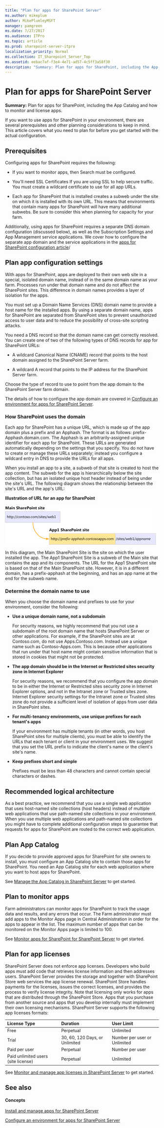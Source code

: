 ```yaml
---
title: "Plan for apps for SharePoint Server"
ms.author: mikeplum
author: MikePlumleyMSFT
manager: pamgreen
ms.date: 7/27/2017
ms.audience: ITPro
ms.topic: article
ms.prod: sharepoint-server-itpro
localization_priority: Normal
ms.collection: IT_Sharepoint_Server_Top
ms.assetid: eebac7af-f3e4-4e71-ad57-4c5ff3a58f30
description: "Summary: Plan for apps for SharePoint, including the App Catalog and how to monitor and license apps."
---
```


# Plan for apps for SharePoint Server

 **Summary:** Plan for apps for SharePoint, including the App Catalog and how to monitor and license apps. 
  
If you want to use apps for SharePoint in your environment, there are several prerequisites and other planning considerations to keep in mind. This article covers what you need to plan for before you get started with the actual configuration.
  
## Prerequisites

Configuring apps for SharePoint requires the following:
  
- If you want to monitor apps, then Search must be configured.
    
- You'll need SSL Certificates If you are using SSL to help secure traffic. You must create a wildcard certificate to use for all app URLs.
    
- Each app for SharePoint that is installed creates a subweb under the site on which it is installed with its own URL. This means that environments that contain many apps for SharePoint will have many additional subwebs. Be sure to consider this when planning for capacity for your farm.
    
Additionally, using apps for SharePoint requires a separate DNS domain configuration (discussed below), as well as the Subscription Settings and App Management service applications. We cover how to configure the separate app domain and the service applications in the [apps for SharePoint configuration article](configure-an-environment-for-apps-for-sharepoint.md)/
  
## Plan app configuration settings
<a name="AppConfig"> </a>

With apps for SharePoint, apps are deployed to their own web site in a special, isolated domain name, instead of in the same domain name as your farm. Processes run under that domain name and do not affect the SharePoint sites. This difference in domain names provides a layer of isolation for the apps.
  
You must set up a Domain Name Services (DNS) domain name to provide a host name for the installed apps. By using a separate domain name, apps for SharePoint are separated from SharePoint sites to prevent unauthorized access to user data and to reduce the possibility of cross-site scripting attacks.
  
You need a DNS record so that the domain name can get correctly resolved. You can create one of two of the following types of DNS records for app for SharePoint URLs:
  
- A wildcard Canonical Name (CNAME) record that points to the host domain assigned to the SharePoint Server farm.
    
- A wildcard A record that points to the IP address for the SharePoint Server farm.
    
Choose the type of record to use to point from the app domain to the SharePoint Server farm domain.
  
The details of how to configure the app domain are covered in [Configure an environment for apps for SharePoint Server](configure-an-environment-for-apps-for-sharepoint.md).
  
### How SharePoint uses the domain

Each app for SharePoint has a unique URL, which is made up of the app domain plus a prefix and an Apphash. The format is as follows: prefix-Apphash.domain.com. The Apphash is an arbitrarily-assigned unique identifier for each app for SharePoint. These URLs are generated automatically depending on the settings that you specify. You do not have to create or manage these URLs separately; instead you configure a wildcard entry in DNS to provide the URLs for all apps.
  
When you install an app to a site, a subweb of that site is created to host the app content. The subweb for the app is hierarchically below the site collection, but has an isolated unique host header instead of being under the site's URL. The following diagram shows the relationship between the site's URL and the app's URL:
  
**Illustration of URL for an app for SharePoint**

![App URLs are isolated from SharePoint site URLs](../media/SharePointApps_URLs.gif)
  
In this diagram, the Main SharePoint Site is the site on which the user installed the app. The App1 SharePoint Site is a subweb of the Main site that contains the app and its components. The URL for the App1 SharePoint site is based on that of the Main SharePoint site. However, it is in a different domain, has a prefix-apphash at the beginning, and has an app name at the end for the subweb name.
  
### Determine the domain name to use

When you choose the domain name and prefixes to use for your environment, consider the following:
  
- **Use a unique domain name, not a subdomain**
    
    For security reasons, we highly recommend that you not use a subdomain of the root domain name that hosts SharePoint Server or other applications. For example, if the SharePoint sites are at Contoso.com, do not use Apps.Contoso.com. Instead use a unique name such as Contoso-Apps.com. This is because other applications that run under that host name might contain sensitive information that is stored in cookies that might not be protected.
    
- **The app domain should be in the Internet or Restricted sites security zone in Internet Explorer**
    
    For security reasons, we recommend that you configure the app domain to be in either the Internet or Restricted sites security zone in Internet Explorer options, and not in the Intranet zone or Trusted sites zone. Internet Explorer security settings for the Intranet zone or Trusted sites zone do not provide a sufficient level of isolation of apps from user data in SharePoint sites.
    
- **For multi-tenancy environments, use unique prefixes for each tenant's apps**
    
    If your environment has multiple tenants (in other words, you host SharePoint sites for multiple clients), you must be able to identify the URLs that each tenant or client in your environment uses. We suggest that you set the URL prefix to indicate the client's name or the client's site's name.
    
- **Keep prefixes short and simple**
    
    Prefixes must be less than 48 characters and cannot contain special characters or dashes. 
    
## Recommended logical architecture
<a name="AppConfig"> </a>

As a best practice, we recommend that you use a single web application that uses host-named site collections (host headers) instead of multiple web applications that use path-named site collections in your environment. When you use multiple web applications and path-named site collections you might have to complete additional configuration steps to guarantee that requests for apps for SharePoint are routed to the correct web application.
  
## Plan App Catalog
<a name="AppGallery"> </a>

If you decide to provide approved apps for SharePoint for site owners to install, you must configure an App Catalog site to contain those apps for SharePoint. You need an App Catalog site for each web application where you want to host apps for SharePoint. 
  
See [Manage the App Catalog in SharePoint Server](manage-the-app-catalog.md) to get started. 
  
## Plan to monitor apps
<a name="AppMonitoring"> </a>

Farm administrators can monitor apps for SharePoint to track the usage data and results, and any errors that occur. The Farm administrator must add apps to the Monitor Apps page in Central Administration in order for the apps to appear in the list. The maximum number of apps that can be monitored on the Monitor Apps page is limited to 100.
  
See [Monitor apps for SharePoint for SharePoint Server](monitor-apps-for-sharepoint.md) to get started. 
  
## Plan for app licenses
<a name="AppLicenses"> </a>

SharePoint Server does not enforce app licenses. Developers who build apps must add code that retrieves license information and then addresses users. SharePoint Server provides the storage and together with SharePoint Store web services the app license renewal. SharePoint Store handles payments for the licenses, issues the correct licenses, and provides the process to verify license integrity. Note that licensing only works for apps that are distributed through the SharePoint Store. Apps that you purchase from another source and apps that you develop internally must implement their own licensing mechanisms. SharePoint Server supports the following app licenses formats:
  
|**License Type**|**Duration**|**User Limit**|
|:-----|:-----|:-----|
|Free  <br/> |Perpetual  <br/> |Unlimited  <br/> |
|Trial  <br/> |30, 60, 120 Days, or Unlimited  <br/> |Number per user or Unlimited  <br/> |
|Paid per user  <br/> |Perpetual  <br/> |Number per user  <br/> |
|Paid unlimited users (site license)  <br/> |Perpetual  <br/> |Unlimited  <br/> |
   
See [Monitor and manage app licenses in SharePoint Server](monitor-and-manage-app-licenses.md) to get started. 
  
## See also
<a name="AppLicenses"> </a>

#### Concepts

[Install and manage apps for SharePoint Server](install-and-manage-apps-for-sharepoint-server.md)
  
[Configure an environment for apps for SharePoint Server](configure-an-environment-for-apps-for-sharepoint.md)

